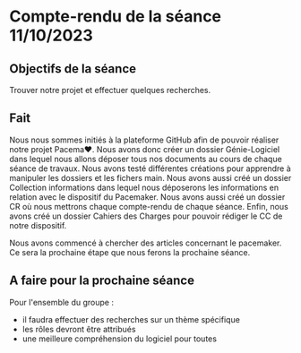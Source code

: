 Compte-rendu de la séance 11/10/2023
======================================

**Objectifs de la séance**
-------------------------

Trouver notre projet et effectuer quelques recherches.

**Fait**
-------

Nous nous sommes initiés à la plateforme GitHub afin de pouvoir réaliser notre projet Pacema♥. Nous avons donc créer un dossier Génie-Logiciel dans lequel nous allons
déposer tous nos documents au cours de chaque séance de travaux. Nous avons testé différentes créations pour apprendre à manipuler les dossiers et les fichers main.
Nous avons aussi créé un dossier Collection informations dans lequel nous déposerons les informations en relation avec le dispositif du Pacemaker. Nous avons aussi
créé un dossier CR où nous mettrons chaque compte-rendu de chaque séance. Enfin, nous avons créé un dossier Cahiers des Charges pour pouvoir rédiger le CC de notre
dispositif. 

Nous avons commencé à chercher des articles concernant le pacemaker. Ce sera la prochaine étape que nous ferons la prochaine séance.

**A faire pour la prochaine séance**
-----------------------------------

Pour l'ensemble du groupe :
- il faudra effectuer des recherches sur un thème spécifique
- les rôles devront être attribués
- une meilleure compréhension du logiciel pour toutes
